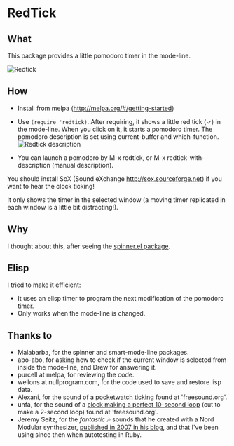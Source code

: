 RedTick
=======

## What

This package provides a little pomodoro timer in the mode-line.

![Redtick](https://raw.githubusercontent.com/ferfebles/redtick/master/redtick.gif)

## How

* Install from melpa (http://melpa.org/#/getting-started)

* Use `(require 'redtick)`. After requiring, it shows a little red tick (✓) in the mode-line. When
you click on it, it starts a pomodoro timer. The pomodoro description is set using current-buffer and which-function.
![Redtick description](https://raw.githubusercontent.com/ferfebles/redtick/master/redtick-description.png)

* You can launch a pomodoro by M-x redtick, or M-x redtick-with-description (manual description).

You should install SoX (Sound eXchange http://sox.sourceforge.net) if you want to hear the clock ticking!

It only shows the timer in the selected window (a moving timer
replicated in each window is a little bit distracting!).

## Why

I thought about this, after seeing the [spinner.el package](https://github.com/Malabarba/spinner.el).

## Elisp

I tried to make it efficient:
  - It uses an elisp timer to program the next modification of the
    pomodoro timer.
  - Only works when the mode-line is changed.

## Thanks to

* Malabarba, for the spinner and smart-mode-line packages.
* abo-abo, for asking how to check if the current window is selected from
inside the mode-line, and Drew for answering it.
* purcell at melpa, for reviewing the code. 
* wellons at nullprogram.com, for the code used to save and restore lisp data.
* Alexani, for the sound of a [pocketwatch ticking](https://www.freesound.org/people/Alexsani/sounds/117280/) found at 'freesound.org'.
* unfa, for the sound of a [clock making a perfect 10-second loop](https://www.freesound.org/people/unfa/sounds/154906/) (cut to make a 2-second loop) found at 'freesound.org'.
* Jeremy Seitz, for the *fantastic* :notes: sounds that he created with a Nord Modular synthesizer, [published in 2007 in his blog](http://www.fozworks.com/blog/2007/07/28/autotest-sound-effects/), and that I've been using since then when autotesting in Ruby.
